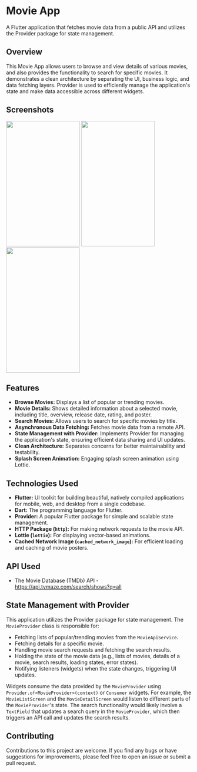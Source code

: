 # Movie App

A Flutter application that fetches movie data from a public API and utilizes the Provider package for state management.

## Overview

This Movie App allows users to browse and view details of various movies, and also provides the functionality to search for specific movies. It demonstrates a clean architecture by separating the UI, business logic, and data fetching layers. Provider is used to efficiently manage the application's state and make data accessible across different widgets.
## Screenshots
<img src="https://github.com/user-attachments/assets/3777f496-9492-4ed3-b83f-4ef2b160c428" data-canonical-src="https://github.com/user-attachments/assets/3777f496-9492-4ed3-b83f-4ef2b160c428" width="200" height="340" />
<img src="https://github.com/user-attachments/assets/9b8d2cc1-994d-4bb5-b413-7e50c5f0576a" data-canonical-src="https://github.com/user-attachments/assets/9b8d2cc1-994d-4bb5-b413-7e50c5f0576a" width="200" height="340" />
<img src="https://github.com/user-attachments/assets/a60cff8d-7bf7-4d96-9185-6335d5baf8b7" data-canonical-src="https://github.com/user-attachments/assets/a60cff8d-7bf7-4d96-9185-6335d5baf8b7" width="200" height="340" />

## Features

* **Browse Movies:** Displays a list of popular or trending movies.
* **Movie Details:** Shows detailed information about a selected movie, including title, overview, release date, rating, and poster.
* **Search Movies:** Allows users to search for specific movies by title.
* **Asynchronous Data Fetching:** Fetches movie data from a remote API.
* **State Management with Provider:** Implements Provider for managing the application's state, ensuring efficient data sharing and UI updates.
* **Clean Architecture:** Separates concerns for better maintainability and testability.
* **Splash Screen Animation:** Engaging splash screen animation using Lottie.

## Technologies Used

* **Flutter:** UI toolkit for building beautiful, natively compiled applications for mobile, web, and desktop from a single codebase.
* **Dart:** The programming language for Flutter.
* **Provider:** A popular Flutter package for simple and scalable state management.
* **HTTP Package (`http`):** For making network requests to the movie API.
* **Lottie (`lottie`):** For displaying vector-based animations.
* **Cached Network Image (`cached_network_image`):** For efficient loading and caching of movie posters.

## API Used

* The Movie Database (TMDb) API - https://api.tvmaze.com/search/shows?q=all

## State Management with Provider

This application utilizes the Provider package for state management. The `MovieProvider` class is responsible for:

* Fetching lists of popular/trending movies from the `MovieApiService`.
* Fetching details for a specific movie.
* Handling movie search requests and fetching the search results.
* Holding the state of the movie data (e.g., lists of movies, details of a movie, search results, loading states, error states).
* Notifying listeners (widgets) when the state changes, triggering UI updates.

Widgets consume the data provided by the `MovieProvider` using `Provider.of<MovieProvider>(context)` or `Consumer` widgets. For example, the `MovieListScreen` and the `MovieDetailScreen` would listen to different parts of the `MovieProvider`'s state. The search functionality would likely involve a `TextField` that updates a search query in the `MovieProvider`, which then triggers an API call and updates the search results.

## Contributing

Contributions to this project are welcome. If you find any bugs or have suggestions for improvements, please feel free to open an issue or submit a pull request.
